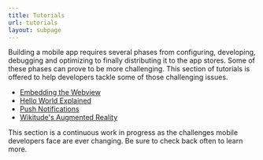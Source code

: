 ```yaml
---
title: Tutorials
url: tutorials
layout: subpage
---
```


<p class="sub-paragraph">Building a mobile app requires several phases from configuring, developing, debugging and optimizing to finally distributing it to the app stores. Some of these phases can prove to be more challenging. This section of tutorials is offered to help developers tackle some of those challenging issues.</p>

<ul class="landing-submenu">
  <li><a href='develop/1-embed-webview/ios'>Embedding the Webview</a></li>
  <li><a href='develop/hello-world-explained'>Hello World Explained</a></li>
  <li><a href='develop/push-notifications'>Push Notifications</a></li>
  <li><a href='develop/wikitude'>Wikitude's Augmented Reality</a></li>
</ul>

This section is a continuous work in progress as the challenges mobile developers face are ever changing. Be sure to check back often to learn more.
